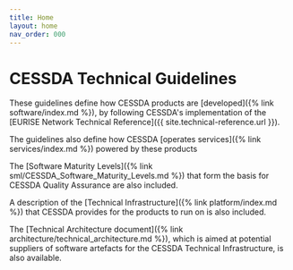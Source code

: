 ```yaml
---
title: Home
layout: home
nav_order: 000
---
```


# CESSDA Technical Guidelines

These guidelines define how CESSDA products are [developed]({% link software/index.md %}),
by following CESSDA's implementation of the
[EURISE Network Technical Reference]({{ site.technical-reference.url }}).

The guidelines also define how CESSDA [operates services]({% link services/index.md %}) powered by these products

The [Software Maturity Levels]({% link sml/CESSDA_Software_Maturity_Levels.md %})
that form the basis for CESSDA Quality Assurance are also included.

A description of the [Technical Infrastructure]({% link platform/index.md %})
that CESSDA provides for the products to run on is also included.

The [Technical Architecture document]({% link architecture/technical_architecture.md %}),
which is aimed at potential suppliers of software artefacts for the CESSDA Technical Infrastructure, is also available.
